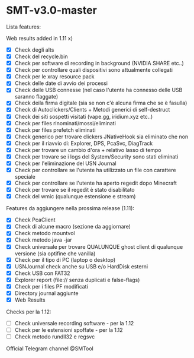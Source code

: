 # SMT-v3.0-master
Lista features:

Web results added in 1.11 x)

- [X] Check degli alts
- [X] Check del recycle.bin
- [X] Check per software di recording in background (NVIDIA SHARE etc..)
- [X] Check per controllare quali dispositivi sono attualmente collegati
- [X] Check per le xray resource pack
- [X] Check delle date di avvio dei processi
- [X] Check deile USB connesse (nel caso l'utente ha connesso delle USB saranno flaggate)
- [X] Check deila firma digitale (sia se non c'è alcuna firma che se è fasulla)
- [X] Check di Autoclickers/Clients + Metodi generici di self-destruct
- [X] Check dei siti sospetti visitati (vape.gg, iridium.xyz etc..)
- [X] Check per files rinominati/mossi/eliminati
- [X] Check per files prefetch eliminati
- [X] Check generico per trovare clickers JNativeHook sia eliminato che non
- [X] Check per il riavvio di: Explorer, DPS, PcaSvc, DiagTrack
- [X] Check per trovare un cambio d'ora + relativo lasso di tempo
- [X] Check per trovare se i logs del System/Security sono stati eliminati
- [X] Check per l'eliminazione del USN Journal
- [X] Check per controllare se l'utente ha utilizzato un file con carattere speciale
- [X] Check per controllare se l'utente ha aperto regedit dopo Minecraft
- [X] Check per trovare se il regedit è stato disabilitato
- [X] Check del wmic (qualunque estensione e stream)

Features da aggiungere nella prossima release (1.11):

- [X] Check PcaClient
- [X] Check di alcune macro (sezione da aggiornare)
- [X] Check metodo mountvol
- [X] Check metodo java -jar
- [X] Check universale per trovare QUALUNQUE ghost client di qualunque versione (sia optifine che vanilla)
- [X] Check per il tipo di PC (laptop o desktop)
- [X] USNJournal check anche su USB e/o HardDisk esterni
- [X] Check USB con FAT32
- [X] Explorer report (file:// senza duplicati e false-flags)
- [X] Check per i files PF modificati
- [X] Directory journal aggiunte
- [X] Web Results

Checks per la 1.12:

- [ ] Check universale recording software - per la 1.12
- [ ] Check per le estensioni spoffate - per la 1.12
- [ ] Check metodo rundll32 e regsvc

Official Telegram channel @SMTool
